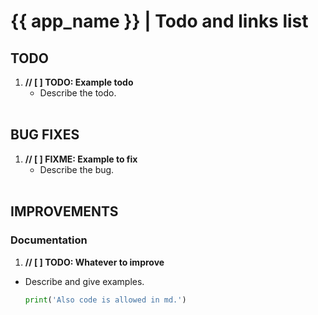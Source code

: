 # {{ app_name }} | Todo and links list


## TODO

1. **// [ ] TODO: Example todo**
    * Describe the todo.
    <br />


## BUG FIXES

1. **// [ ] FIXME: Example to fix**
    * Describe the bug.
    <br />


## IMPROVEMENTS

### Documentation

1. **// [ ] TODO: Whatever to improve**
  * Describe and give examples.
    ```python
    print('Also code is allowed in md.')
    ```
    <br/>
